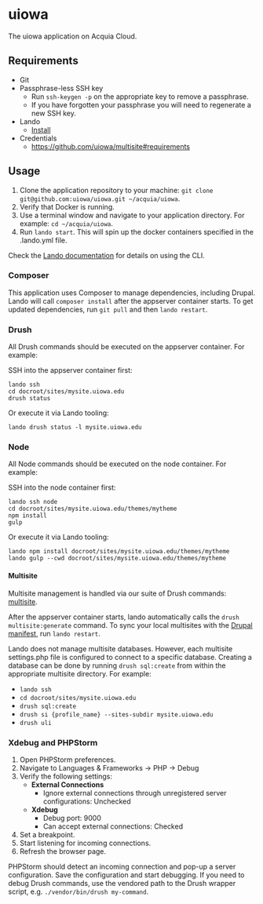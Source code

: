 # uiowa
The uiowa application on Acquia Cloud.

## Requirements
- Git
- Passphrase-less SSH key
    - Run `ssh-keygen -p` on the appropriate key to remove a passphrase.
    - If you have forgotten your passphrase you will need to regenerate a new SSH key.
- Lando
    - [Install](https://docs.devwithlando.io/installation/installing.html)
- Credentials
    - https://github.com/uiowa/multisite#requirements

## Usage
1) Clone the application repository to your machine: `git clone git@github.com:uiowa/uiowa.git ~/acquia/uiowa`.
2) Verify that Docker is running.
3) Use a terminal window and navigate to your application directory. For example: `cd ~/acquia/uiowa`.
4) Run `lando start`. This will spin up the docker containers specified in the .lando.yml file.
 
Check the [Lando documentation](https://docs.devwithlando.io/cli/usage.html) for details on using the CLI.

### Composer
This application uses Composer to manage dependencies, including Drupal. Lando will call `composer install` after the
appserver container starts. To get updated dependencies, run `git pull` and then `lando restart`.

### Drush
All Drush commands should be executed on the appserver container. For example:

SSH into the appserver container first:
```
lando ssh
cd docroot/sites/mysite.uiowa.edu
drush status
```

Or execute it via Lando tooling:
```
lando drush status -l mysite.uiowa.edu
```

### Node
All Node commands should be executed on the node container. For example:

SSH into the node container first:
```
lando ssh node
cd docroot/sites/mysite.uiowa.edu/themes/mytheme
npm install
gulp
```

Or execute it via Lando tooling:
```
lando npm install docroot/sites/mysite.uiowa.edu/themes/mytheme
lando gulp --cwd docroot/sites/mysite.uiowa.edu/themes/mytheme
```

#### Multisite
Multisite management is handled via our suite of Drush commands: [multisite](https://github.com/uiowa/multisite). 

After the appserver container starts, lando automatically calls the `drush multisite:generate` command. To sync your
local multisites with the [Drupal manifest](https://github.com/uiowa/drupal-manifest), run `lando restart`.

Lando does not manage multisite databases. However, each multisite settings.php file is configured to connect to a 
specific database. Creating a database can be done by running `drush sql:create` from within the appropriate 
multisite directory. For example:

- `lando ssh`
- `cd docroot/sites/mysite.uiowa.edu`
- `drush sql:create`
- `drush si {profile_name} --sites-subdir mysite.uiowa.edu`
- `drush uli`

### Xdebug and PHPStorm
1) Open PHPStorm preferences.
2) Navigate to Languages & Frameworks -> PHP -> Debug
3) Verify the following settings:
   - **External Connections**
     - Ignore external connections through unregistered server configurations: Unchecked
   - **Xdebug**
     - Debug port: 9000
     - Can accept external connections: Checked
4) Set a breakpoint.
5) Start listening for incoming connections.
6) Refresh the browser page.

PHPStorm should detect an incoming connection and pop-up a server configuration. Save the configuration and start
debugging. If you need to debug Drush commands, use the vendored path to the Drush wrapper script, e.g. `./vendor/bin/drush my-command`.
